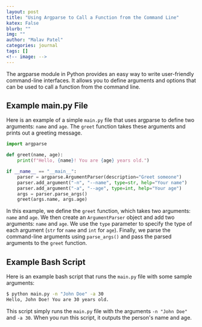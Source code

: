 ```yaml
---
layout: post
title: "Using Argparse to Call a Function from the Command Line"
katex: False
blurb: ""
img: ""
author: "Malav Patel"
categories: journal
tags: []
<!-- image: -->
---
```



The argparse module in Python provides an easy way to write user-friendly command-line interfaces. It allows you to define arguments and options that can be used to call a function from the command line.

**Example main.py File**
------------------------

Here is an example of a simple `main.py` file that uses argparse to define two arguments: `name` and `age`. The `greet` function takes these arguments and prints out a greeting message.
```python
import argparse

def greet(name, age):
    print(f"Hello, {name}! You are {age} years old.")

if __name__ == "__main__":
    parser = argparse.ArgumentParser(description="Greet someone")
    parser.add_argument("-n", "--name", type=str, help="Your name")
    parser.add_argument("-a", "--age", type=int, help="Your age")
    args = parser.parse_args()
    greet(args.name, args.age)
```
In this example, we define the `greet` function, which takes two arguments: `name` and `age`. We then create an `ArgumentParser` object and add two arguments: `name` and `age`. We use the `type` parameter to specify the type of each argument (`str` for `name` and `int` for `age`). Finally, we parse the command-line arguments using `parse_args()` and pass the parsed arguments to the `greet` function.

**Example Bash Script**
------------------------

Here is an example bash script that runs the `main.py` file with some sample arguments:
```bash
$ python main.py -n "John Doe" -a 30
Hello, John Doe! You are 30 years old.
```
This script simply runs the `main.py` file with the arguments `-n "John Doe"` and `-a 30`. When you run this script, it outputs the person's name and age.

